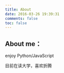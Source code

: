```yaml
---
title: About
date: 2016-03-26 19:39:31
comments: false
toc: false
---
```


## About me：

enjoy Python/JavaScript

目前在读大学，喜欢折腾
